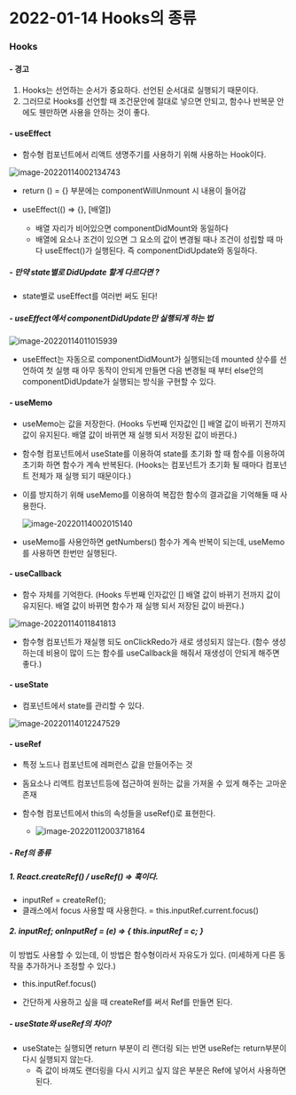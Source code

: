 # 2022-01-14 Hooks의 종류

### Hooks

#### - 경고

1. Hooks는 선언하는 순서가 중요하다. 선언된 순서대로 실행되기 때문이다. 
2. 그러므로 Hooks를 선언할 때 조건문안에 절대로 넣으면 안되고, 함수나 반복문 안에도 웬만하면 사용을 안하는 것이 좋다. 



#### - useEffect

- 함수형 컴포넌트에서 리액트 생명주기를 사용하기 위해 사용하는 Hook이다.

![image-20220114002134743](C:\Users\SSAFY\AppData\Roaming\Typora\typora-user-images\image-20220114002134743.png)

- return () = {} 부분에는 componentWillUnmount 시 내용이 들어감 

- useEffect(() => {}, [배열]) 

  - 배열 자리가 비어있으면 componentDidMount와 동일하다
  - 배열에 요소나 조건이 있으면 그 요소의 값이 변경될 때나 조건이 성립할 때 마다 useEffect()가 실행된다. 즉 componentDidUpdate와 동일하다.

  

##### - 만약 state별로 DidUpdate 할게 다르다면 ? 

- state별로 useEffect를 여러번 써도 된다!



##### - useEffect에서 componentDidUpdate만 실행되게 하는 법

![image-20220114011015939](C:\Users\SSAFY\AppData\Roaming\Typora\typora-user-images\image-20220114011015939.png)

- useEffect는 자동으로 componentDidMount가 실행되는데 mounted 상수를 선언하여 첫 실행 때 아무 동작이 안되게 만들면 다음 변경될 때 부터 else안의 componentDidUpdate가 실행되는 방식을 구현할 수 있다.



#### - useMemo

- useMemo는 값을 저장한다. (Hooks 두번째 인자값인 [] 배열 값이 바뀌기 전까지 값이 유지된다. 배열 값이 바뀌면 재 실행 되서 저장된 값이 바뀐다.)

- 함수형 컴포넌트에서 useState를 이용하여 state를 초기화 할 때 함수를 이용하여 초기화 하면 함수가 계속 반복된다. (Hooks는 컴포넌트가 초기화 될 때마다 컴포넌트 전체가 재 실행 되기 때문이다.) 

- 이를 방지하기 위해 useMemo를 이용하여 복잡한 함수의 결과값을 기억해둘 때 사용한다.

  ![image-20220114002015140](C:\Users\SSAFY\AppData\Roaming\Typora\typora-user-images\image-20220114002015140.png)

- useMemo를 사용안하면 getNumbers() 함수가 계속 반복이 되는데, useMemo를 사용하면 한번만 실행된다.



#### - useCallback

- 함수 자체를 기억한다. (Hooks 두번째 인자값인 [] 배열 값이 바뀌기 전까지 값이 유지된다. 배열 값이 바뀌면 함수가 재 실행 되서 저장된 값이 바뀐다.)

![image-20220114011841813](C:\Users\SSAFY\AppData\Roaming\Typora\typora-user-images\image-20220114011841813.png)

- 함수형 컴포넌트가 재실행 되도 onClickRedo가 새로 생성되지 않는다. (함수 생성하는데 비용이 많이 드는 함수를 useCallback을 해줘서 재생성이 안되게 해주면 좋다.) 



#### - useState

- 컴포넌트에서 state를 관리할 수 있다.

![image-20220114012247529](C:\Users\SSAFY\AppData\Roaming\Typora\typora-user-images\image-20220114012247529.png)



#### - useRef

- 특정 노드나 컴포넌트에 레퍼런스 값을 만들어주는 것

- 돔요소나 리액트 컴포넌트등에 접근하여 원하는 값을 가져올 수 있게 해주는 고마운 존재
- 함수형 컴포넌트에서 this의 속성들을 useRef()로 표현한다.
  - ![image-20220112003718164](C:\Users\SSAFY\AppData\Roaming\Typora\typora-user-images\image-20220112003718164.png)

##### - Ref의 종류

##### 1. React.createRef() / useRef() => 훅이다.

- inputRef = createRef();
- 클래스에서 focus 사용할 때 사용한다. = this.inputRef.current.focus()

##### 2. inputRef; onInputRef = (e) => { this.inputRef = c; }

이 방법도 사용할 수 있는데, 이 방법은 함수형이라서 자유도가 있다. (미세하게 다른 동작을 추가하거나 조정할 수 있다.)

- this.inputRef.focus()

- 간단하게 사용하고 싶을 때 createRef를 써서 Ref를 만들면 된다.



##### - useState와 useRef의 차이?

- useState는 실행되면 return 부분이 리 랜더링 되는 반면 useRef는 return부분이 다시 실행되지 않는다. 
  - 즉 값이 바껴도 랜더링을 다시 시키고 싶지 않은 부분은 Ref에 넣어서 사용하면 된다.